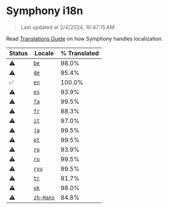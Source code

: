 # Symphony i18n

> Last updated at 2/4/2024, 10:47:15 AM

Read [Translations Guide](https://github.com/zyrouge/symphony/wiki/Translations-Guide) on how Symphony handles localization.

| Status | Locale | % Translated |
| --- | --- | --- |
| ⚠️ | [`be`](https://github.com/zyrouge/symphony/blob/main/i18n/be.toml) | 98.0% |
| ⚠️ | [`de`](https://github.com/zyrouge/symphony/blob/main/i18n/de.toml) | 95.4% |
| ✅ | [`en`](https://github.com/zyrouge/symphony/blob/main/i18n/en.toml) | 100.0% |
| ⚠️ | [`es`](https://github.com/zyrouge/symphony/blob/main/i18n/es.toml) | 93.9% |
| ⚠️ | [`fa`](https://github.com/zyrouge/symphony/blob/main/i18n/fa.toml) | 99.5% |
| ⚠️ | [`fr`](https://github.com/zyrouge/symphony/blob/main/i18n/fr.toml) | 88.3% |
| ⚠️ | [`it`](https://github.com/zyrouge/symphony/blob/main/i18n/it.toml) | 97.0% |
| ⚠️ | [`ja`](https://github.com/zyrouge/symphony/blob/main/i18n/ja.toml) | 99.5% |
| ⚠️ | [`pt`](https://github.com/zyrouge/symphony/blob/main/i18n/pt.toml) | 99.5% |
| ⚠️ | [`ro`](https://github.com/zyrouge/symphony/blob/main/i18n/ro.toml) | 93.9% |
| ⚠️ | [`ru`](https://github.com/zyrouge/symphony/blob/main/i18n/ru.toml) | 99.5% |
| ⚠️ | [`ryu`](https://github.com/zyrouge/symphony/blob/main/i18n/ryu.toml) | 99.5% |
| ⚠️ | [`tr`](https://github.com/zyrouge/symphony/blob/main/i18n/tr.toml) | 81.7% |
| ⚠️ | [`uk`](https://github.com/zyrouge/symphony/blob/main/i18n/uk.toml) | 98.0% |
| ⚠️ | [`zh-Hans`](https://github.com/zyrouge/symphony/blob/main/i18n/zh-Hans.toml) | 84.8% |